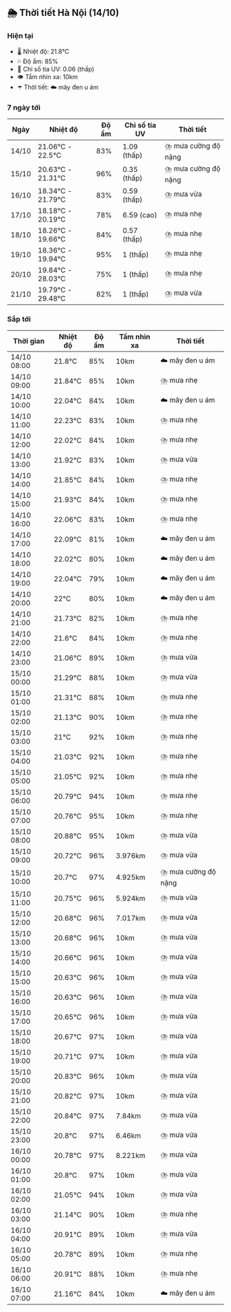 ## 🌦️ Thời tiết Hà Nội (14/10)

### Hiện tại

- 🌡️ Nhiệt độ: 21.8℃
- 💦 Độ ẩm: 85%
- 🌟 Chỉ số tia UV: 0.06 (thấp)
- 👁️ Tầm nhìn xa: 10km
- ☂️ Thời tiết: ☁️ mây đen u ám

### 7 ngày tới

| Ngày | Nhiệt độ | Độ ẩm | Chỉ số tia UV | Thời tiết |
| --- | --- | --- | --- | --- |
| 14/10 | 21.06℃ - 22.5℃ | 83% | 1.09 (thấp) | ⛈️ mưa cường độ nặng |
| 15/10 | 20.63℃ - 21.31℃ | 96% | 0.35 (thấp) | ⛈️ mưa cường độ nặng |
| 16/10 | 18.34℃ - 21.79℃ | 83% | 0.59 (thấp) | ⛈️ mưa vừa |
| 17/10 | 18.18℃ - 20.19℃ | 78% | 6.59 (cao) | ⛈️ mưa nhẹ |
| 18/10 | 18.26℃ - 19.66℃ | 84% | 0.57 (thấp) | ⛈️ mưa nhẹ |
| 19/10 | 18.36℃ - 19.94℃ | 95% | 1 (thấp) | ⛈️ mưa nhẹ |
| 20/10 | 19.84℃ - 28.03℃ | 75% | 1 (thấp) | ⛈️ mưa nhẹ |
| 21/10 | 19.79℃ - 29.48℃ | 82% | 1 (thấp) | ⛈️ mưa vừa |

### Sắp tới

| Thời gian | Nhiệt độ | Độ ẩm | Tầm nhìn xa | Thời tiết |
| --- | --- | --- | --- | --- |
| 14/10 08:00 | 21.8℃ | 85% | 10km | ☁️ mây đen u ám |
| 14/10 09:00 | 21.84℃ | 85% | 10km | ⛈️ mưa nhẹ |
| 14/10 10:00 | 22.04℃ | 84% | 10km | ☁️ mây đen u ám |
| 14/10 11:00 | 22.23℃ | 83% | 10km | ⛈️ mưa nhẹ |
| 14/10 12:00 | 22.02℃ | 84% | 10km | ⛈️ mưa nhẹ |
| 14/10 13:00 | 21.92℃ | 83% | 10km | ⛈️ mưa vừa |
| 14/10 14:00 | 21.85℃ | 84% | 10km | ⛈️ mưa nhẹ |
| 14/10 15:00 | 21.93℃ | 84% | 10km | ⛈️ mưa nhẹ |
| 14/10 16:00 | 22.06℃ | 83% | 10km | ⛈️ mưa nhẹ |
| 14/10 17:00 | 22.09℃ | 81% | 10km | ☁️ mây đen u ám |
| 14/10 18:00 | 22.02℃ | 80% | 10km | ☁️ mây đen u ám |
| 14/10 19:00 | 22.04℃ | 79% | 10km | ☁️ mây đen u ám |
| 14/10 20:00 | 22℃ | 80% | 10km | ☁️ mây đen u ám |
| 14/10 21:00 | 21.73℃ | 82% | 10km | ⛈️ mưa nhẹ |
| 14/10 22:00 | 21.6℃ | 84% | 10km | ⛈️ mưa nhẹ |
| 14/10 23:00 | 21.06℃ | 89% | 10km | ⛈️ mưa vừa |
| 15/10 00:00 | 21.29℃ | 88% | 10km | ⛈️ mưa vừa |
| 15/10 01:00 | 21.31℃ | 88% | 10km | ⛈️ mưa nhẹ |
| 15/10 02:00 | 21.13℃ | 90% | 10km | ⛈️ mưa nhẹ |
| 15/10 03:00 | 21℃ | 92% | 10km | ⛈️ mưa nhẹ |
| 15/10 04:00 | 21.03℃ | 92% | 10km | ⛈️ mưa nhẹ |
| 15/10 05:00 | 21.05℃ | 92% | 10km | ⛈️ mưa nhẹ |
| 15/10 06:00 | 20.79℃ | 94% | 10km | ⛈️ mưa nhẹ |
| 15/10 07:00 | 20.76℃ | 95% | 10km | ⛈️ mưa nhẹ |
| 15/10 08:00 | 20.88℃ | 95% | 10km | ⛈️ mưa vừa |
| 15/10 09:00 | 20.72℃ | 96% | 3.976km | ⛈️ mưa vừa |
| 15/10 10:00 | 20.7℃ | 97% | 4.925km | ⛈️ mưa cường độ nặng |
| 15/10 11:00 | 20.75℃ | 96% | 5.924km | ⛈️ mưa vừa |
| 15/10 12:00 | 20.68℃ | 96% | 7.017km | ⛈️ mưa vừa |
| 15/10 13:00 | 20.68℃ | 96% | 10km | ⛈️ mưa vừa |
| 15/10 14:00 | 20.66℃ | 96% | 10km | ⛈️ mưa vừa |
| 15/10 15:00 | 20.63℃ | 96% | 10km | ⛈️ mưa vừa |
| 15/10 16:00 | 20.63℃ | 96% | 10km | ⛈️ mưa vừa |
| 15/10 17:00 | 20.65℃ | 96% | 10km | ⛈️ mưa vừa |
| 15/10 18:00 | 20.67℃ | 97% | 10km | ⛈️ mưa vừa |
| 15/10 19:00 | 20.71℃ | 97% | 10km | ⛈️ mưa vừa |
| 15/10 20:00 | 20.83℃ | 96% | 10km | ⛈️ mưa vừa |
| 15/10 21:00 | 20.82℃ | 97% | 10km | ⛈️ mưa vừa |
| 15/10 22:00 | 20.84℃ | 97% | 7.84km | ⛈️ mưa vừa |
| 15/10 23:00 | 20.8℃ | 97% | 6.46km | ⛈️ mưa vừa |
| 16/10 00:00 | 20.78℃ | 97% | 8.221km | ⛈️ mưa vừa |
| 16/10 01:00 | 20.8℃ | 97% | 10km | ⛈️ mưa vừa |
| 16/10 02:00 | 21.05℃ | 94% | 10km | ⛈️ mưa vừa |
| 16/10 03:00 | 21.14℃ | 90% | 10km | ⛈️ mưa nhẹ |
| 16/10 04:00 | 20.91℃ | 89% | 10km | ⛈️ mưa vừa |
| 16/10 05:00 | 20.78℃ | 89% | 10km | ⛈️ mưa nhẹ |
| 16/10 06:00 | 20.91℃ | 88% | 10km | ⛈️ mưa nhẹ |
| 16/10 07:00 | 21.16℃ | 84% | 10km | ☁️ mây đen u ám |
